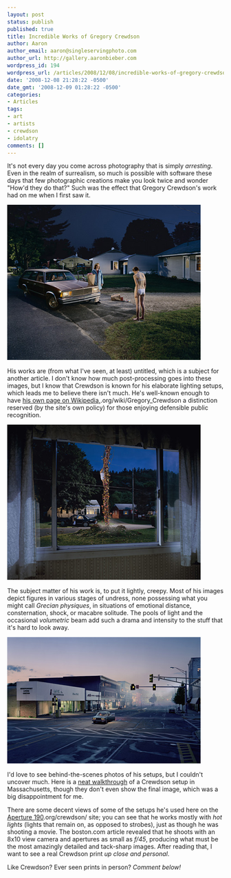 ```yaml
---
layout: post
status: publish
published: true
title: Incredible Works of Gregory Crewdson
author: Aaron
author_email: aaron@singleservingphoto.com
author_url: http://gallery.aaronbieber.com
wordpress_id: 194
wordpress_url: /articles/2008/12/08/incredible-works-of-gregory-crewdson/
date: '2008-12-08 21:28:22 -0500'
date_gmt: '2008-12-09 01:28:22 -0500'
categories:
- Articles
tags:
- art
- artists
- crewdson
- idolatry
comments: []
---
```

It's not every day you come across photography that is simply
_arresting_. Even in the realm of surrealism, so much is possible with
software these days that few photographic creations make you look twice
and wonder "How'd they do that?" Such was the effect that Gregory
Crewdson's work had on me when I first saw it.

![](/articles/Crewdson/gregory-crewdson-6.jpg)

His works are (from what I've seen, at least) untitled, which is a
subject for another article. I don't know how much post-processing goes
into these images, but I know that Crewdson is known for his elaborate
lighting setups, which leads me to believe there isn't much. He's
well-known enough to have [his own page on
Wikipedia,](http://en.wikipedia).org/wiki/Gregory_Crewdson a distinction
reserved (by the site's own policy) for those enjoying defensible public
recognition.

![](/articles/Crewdson/gregory-crewdson-5.jpg)

The subject matter of his work is, to put it lightly, creepy. Most of
his images depict figures in various stages of undress, none possessing
what you might call _Grecian physiques_, in situations of emotional
distance, consternation, shock, or macabre solitude. The pools of light
and the occasional _volumetric_ beam add such a drama and intensity to
the stuff that it's hard to look away.

![](/articles/Crewdson/gregory-crewdson-1.jpg)

I'd love to see behind-the-scenes photos of his setups, but I couldn't
uncover much. Here is a [neat
walkthrough](http://www.boston.com/ae/theater_arts/gallery/crewdsonline/)
of a Crewdson setup in Massachusetts, though they don't even show the
final image, which was a big disappointment for me.

There are some decent views of some of the setups he's used here on the
[Aperture 190](http://www.aperture).org/crewdson/ site; you can see that
he works mostly with *hot lights* (lights that remain on, as opposed
to strobes), just as though he was shooting a movie. The boston.com
article revealed that he shoots with an 8x10 view camera and apertures
as small as _f/45_, producing what must be the most amazingly detailed
and tack-sharp images. After reading that, I want to see a real Crewdson
print _up close and personal_.

Like Crewdson? Ever seen prints in person? _Comment below!_
